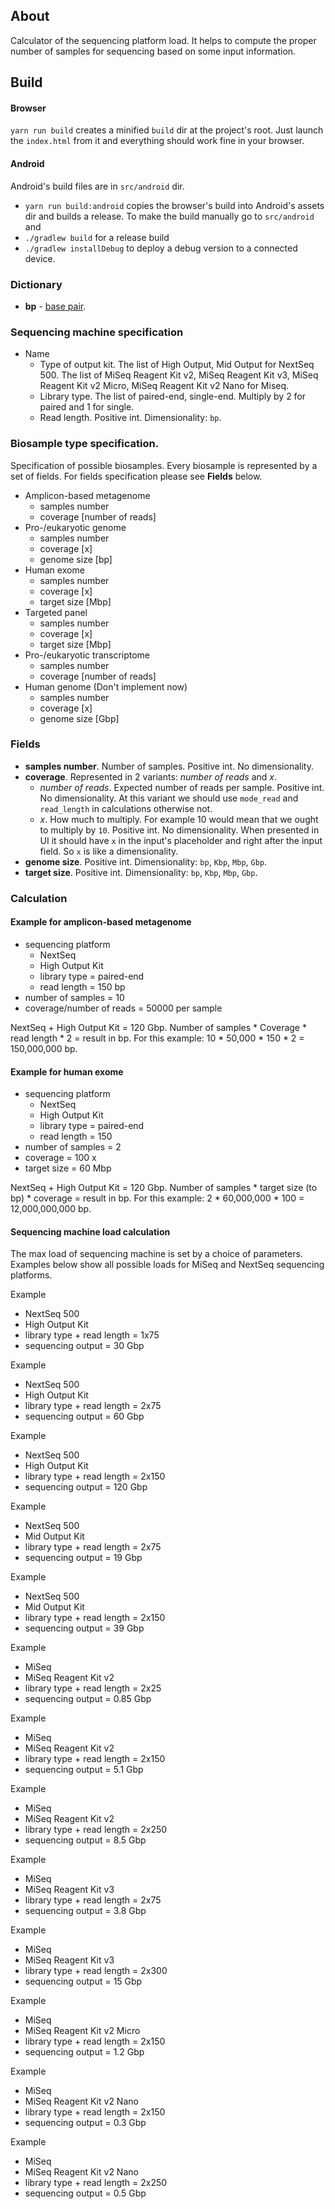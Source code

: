 ## About
Calculator of the sequencing platform load. It helps to compute the proper number of samples for sequencing based on some input information.

## Build

#### Browser
`yarn run build` creates a minified `build` dir at the project's root. Just launch the `index.html` from it and everything should work fine in your browser.

#### Android
Android's build files are in `src/android` dir.
 - `yarn run build:android` copies the browser's build into Android's assets dir and builds a release.
 To make the build manually go to `src/android` and
 - `./gradlew build` for a release build
 - `./gradlew installDebug` to deploy a debug version to a connected device.

### Dictionary
- **bp** - [base pair](https://en.wikipedia.org/wiki/Base_pair).

### Sequencing machine specification

- Name
    - Type of output kit. The list of High Output, Mid Output for NextSeq 500. The list of MiSeq Reagent Kit v2, MiSeq Reagent Kit v3, MiSeq Reagent Kit v2 Micro, MiSeq Reagent Kit v2 Nano for Miseq.
    - Library type. The list of paired-end, single-end. Multiply by 2 for paired and 1 for single.
    - Read length. Positive int. Dimensionality: `bp`.  

### Biosample type specification.
 Specification of possible biosamples. Every biosample is represented by a set of fields. For fields specification please see **Fields** below.
 
 - Amplicon-based metagenome
    - samples number
    - coverage [number of reads]
 - Pro-/eukaryotic genome
    - samples number
    - coverage [x]
    - genome size [bp]
 - Human exome
    - samples number
    - coverage [x]
    - target size [Mbp]  
 - Targeted panel
    - samples number
    - coverage [x]
    - target size [Mbp]  
 - Pro-/eukaryotic transcriptome
    - samples number
    - coverage [number of reads]    
 - Human genome (Don't implement now)
    - samples number
    - coverage [x]
    - genome size [Gbp]  
    
### Fields
 - **samples number**. Number of samples. Positive int. No dimensionality.    
 - **coverage**. Represented in 2 variants: *number of reads* and *x*.
    - *number of reads*. Expected number of reads per sample. Positive int. No dimensionality. At this variant we should use `mode_read` and `read_length` in calculations otherwise not.   
    - *x*. How much to multiply. For example 10 would mean that we ought to multiply by `10`. Positive int. No dimensionality. When presented in UI it should have `x` in the input's placeholder and right after the input field. So `x` is like a dimensionality.
 - **genome size**. Positive int. Dimensionality: `bp`, `Kbp`, `Mbp`, `Gbp`.   
 - **target size**. Positive int. Dimensionality: `bp`, `Kbp`, `Mbp`, `Gbp`.   

 
### Calculation

#### Example for amplicon-based metagenome
- sequencing platform
    - NextSeq
    - High Output Kit
    - library type = paired-end
    - read length = 150 bp
- number of samples = 10 
- coverage/number of reads = 50000 per sample

NextSeq + High Output Kit = 120 Gbp. 
Number of samples * Coverage * read length * 2 = result in bp.
For this example: 10 * 50,000 * 150 * 2 = 150,000,000 bp.

#### Example for human exome
- sequencing platform
    - NextSeq
    - High Output Kit
    - library type = paired-end
    - read length = 150
- number of samples = 2 
- coverage = 100 x
- target size = 60 Mbp

NextSeq + High Output Kit = 120 Gbp. 
Number of samples * target size (to bp) * coverage = result in bp.
For this example: 2 * 60,000,000 * 100 = 12,000,000,000 bp.

#### Sequencing machine load calculation
The max load of sequencing machine is set by a choice of parameters. Examples below show all possible loads for MiSeq and NextSeq sequencing platforms.

Example
 - NextSeq 500
 - High Output Kit
 - library type + read length = 1x75
 - sequencing output = 30 Gbp 

Example
 - NextSeq 500
 - High Output Kit
 - library type + read length = 2x75
 - sequencing output = 60 Gbp 

Example
 - NextSeq 500
 - High Output Kit
 - library type + read length = 2x150
 - sequencing output = 120 Gbp 

Example
 - NextSeq 500
 - Mid Output Kit
 - library type + read length = 2x75
 - sequencing output = 19 Gbp 

Example
 - NextSeq 500
 - Mid Output Kit
 - library type + read length = 2x150
 - sequencing output = 39 Gbp 

Example
 - MiSeq
 - MiSeq Reagent Kit v2
 - library type + read length = 2x25
 - sequencing output = 0.85 Gbp

Example
 - MiSeq
 - MiSeq Reagent Kit v2
 - library type + read length = 2x150
 - sequencing output = 5.1 Gbp
 
Example
 - MiSeq
 - MiSeq Reagent Kit v2
 - library type + read length = 2x250
 - sequencing output = 8.5 Gbp

Example
 - MiSeq
 - MiSeq Reagent Kit v3
 - library type + read length = 2x75
 - sequencing output = 3.8 Gbp

Example
 - MiSeq
 - MiSeq Reagent Kit v3
 - library type + read length = 2x300
 - sequencing output = 15 Gbp 

Example
 - MiSeq
 - MiSeq Reagent Kit v2 Micro
 - library type + read length = 2x150
 - sequencing output = 1.2 Gbp 

Example
 - MiSeq
 - MiSeq Reagent Kit v2 Nano
 - library type + read length = 2x150
 - sequencing output = 0.3 Gbp

Example
 - MiSeq
 - MiSeq Reagent Kit v2 Nano
 - library type + read length = 2x250
 - sequencing output = 0.5 Gbp
